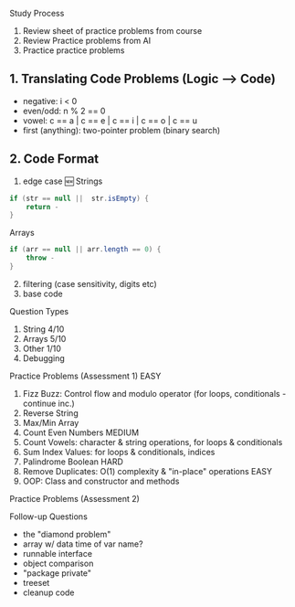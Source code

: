 Study Process
1. Review sheet of practice problems from course
2. Review Practice problems from AI
3. Practice practice problems

## 1\. Translating Code Problems (Logic --> Code)
* negative: i < 0
* even/odd: n % 2 == 0
* vowel: c == a | c == e | c == i | c == o | c == u
* first (anything): two-pointer problem (binary search)

## 2\. Code Format
1. edge case 🆕
Strings
```java
if (str == null ||  str.isEmpty) {
    return -
}
```
Arrays
```java
if (arr == null || arr.length == 0) {
    throw -
}
```
2. filtering (case sensitivity, digits etc)
3. base code

Question Types
1. String 4/10
2. Arrays 5/10
3. Other 1/10
4. Debugging

Practice Problems (Assessment 1)
EASY
1. Fizz Buzz: Control flow and modulo operator (for loops, conditionals - continue inc.)
2. Reverse String
3. Max/Min Array
4. Count Even Numbers
MEDIUM
5. Count Vowels: character & string operations, for loops & conditionals
6. Sum Index Values: for loops & conditionals, indices
7. Palindrome Boolean
HARD
8. Remove Duplicates: O(1) complexity & "in-place" operations
EASY
9. OOP: Class and constructor and methods

Practice Problems (Assessment 2)


Follow-up Questions
* the "diamond problem"
* array w/ data time of var name?
* runnable interface
* object comparison
* "package private"
* treeset
* cleanup code